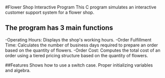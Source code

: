 #Flower Shop Interactive Program
This C program simulates an interactive customer support system for a flower shop. 

## The program has 3 main functions

-Operating Hours: Displays the shop's working hours.
-Order Fulfillment Time: Calculates the number of business days required to prepare an order based on the quantity of flowers.
-Order Cost: Computes the total cost of an order using a tiered pricing structure based on the quantity of flowers.

##Features
Shows how to use a switch case.
Proper initializing variables and algebra.

